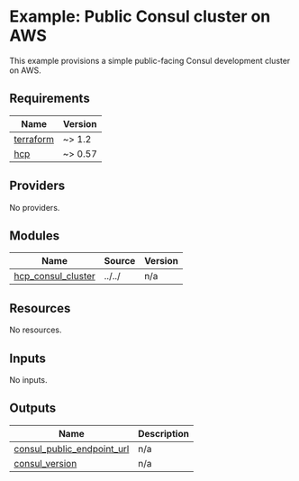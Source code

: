 # Example: Public Consul cluster on AWS

This example provisions a simple public-facing Consul development cluster on AWS.

<!-- BEGIN_TF_DOCS -->
## Requirements

| Name | Version |
|------|---------|
| <a name="requirement_terraform"></a> [terraform](#requirement\_terraform) | ~> 1.2 |
| <a name="requirement_hcp"></a> [hcp](#requirement\_hcp) | ~> 0.57 |

## Providers

No providers.

## Modules

| Name | Source | Version |
|------|--------|---------|
| <a name="module_hcp_consul_cluster"></a> [hcp\_consul\_cluster](#module\_hcp\_consul\_cluster) | ../../ | n/a |

## Resources

No resources.

## Inputs

No inputs.

## Outputs

| Name | Description |
|------|-------------|
| <a name="output_consul_public_endpoint_url"></a> [consul\_public\_endpoint\_url](#output\_consul\_public\_endpoint\_url) | n/a |
| <a name="output_consul_version"></a> [consul\_version](#output\_consul\_version) | n/a |
<!-- END_TF_DOCS -->